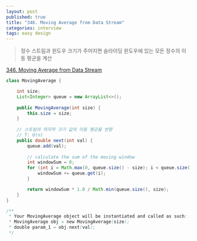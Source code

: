 ```yaml
---
layout: post
published: true
title: "346. Moving Average from Data Stream"
categories: interview
tags: easy design
---
```


> 정수 스트림과 윈도우 크기가 주어지면 슬라이딩 윈도우에 있는 모든 정수의 이동 평균을 계산

[346. Moving Average from Data Stream](https://leetcode.com/problems/rotting-oranges/)

```java
class MovingAverage {

    int size;
    List<Integer> queue = new ArrayList<>();
    
    public MovingAverage(int size) {
        this.size = size;
    }
    
    // 스트림의 마지막 크기 값의 이동 평균을 반환
    // T: O(n)
    public double next(int val) {
        queue.add(val);
        
        // calculate the sum of the moving window
        int windowSum = 0;
        for (int i = Math.max(0, queue.size() - size); i < queue.size(); ++i) {
            windowSum += queue.get(i);
        }

        return windowSum * 1.0 / Math.min(queue.size(), size);
    }
}

/**
 * Your MovingAverage object will be instantiated and called as such:
 * MovingAverage obj = new MovingAverage(size);
 * double param_1 = obj.next(val);
 */
```